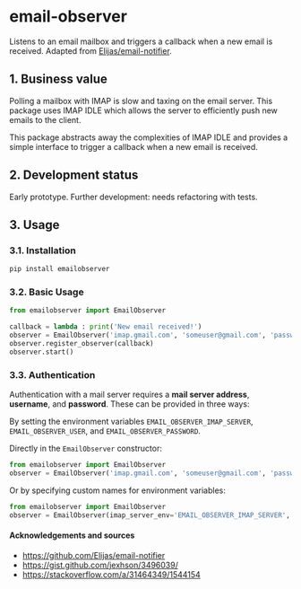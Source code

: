# email-observer
Listens to an email mailbox and triggers a callback when a new email is received.  Adapted from [Elijas/email-notifier](https://github.com/Elijas/email-notifier).

## 1. Business value
Polling a mailbox with IMAP is slow and taxing on the email server.  This package uses IMAP IDLE which allows the server to efficiently push new emails to the client.  

This package abstracts away the complexities of IMAP IDLE and provides a simple interface to trigger a callback when a new email is received.

## 2. Development status 
Early prototype. Further development: needs refactoring with tests.

## 3. Usage

### 3.1. Installation
```bash
pip install emailobserver
```

### 3.2. Basic Usage
```python
from emailobserver import EmailObserver

callback = lambda : print('New email received!')
observer = EmailObserver('imap.gmail.com', 'someuser@gmail.com', 'password')
observer.register_observer(callback)
observer.start()
```

### 3.3. Authentication

Authentication with a mail server requires a **mail server address**, **username**, and **password**.  These can be provided in three ways:

By setting the environment variables `EMAIL_OBSERVER_IMAP_SERVER`, `EMAIL_OBSERVER_USER`, and `EMAIL_OBSERVER_PASSWORD`.

Directly in the `EmailObserver` constructor:
```python
from emailobserver import EmailObserver
observer = EmailObserver('imap.gmail.com', 'someuser@gmail.com', 'password')
```

Or by specifying custom names for environment variables:
```python
from emailobserver import EmailObserver
observer = EmailObserver(imap_server_env='EMAIL_OBSERVER_IMAP_SERVER', env_username='EMAIL_OBSERVER_USER', env_password='EMAIL_OBSERVER_PASSWORD')
```


#### Acknowledgements and sources
- https://github.com/Elijas/email-notifier
- https://gist.github.com/jexhson/3496039/
- https://stackoverflow.com/a/31464349/1544154
